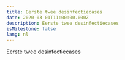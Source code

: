 ```yaml
---
title: Eerste twee desinfectiecases
date: 2020-03-01T11:00:00.000Z
description: Eerste twee desinfectiecases
isMilestone: false
lang: nl
---
```

Eerste twee desinfectiecases